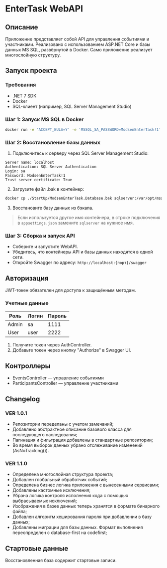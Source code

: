 # EnterTask WebAPI

## Описание

Приложение представляет собой API для управления событиями и участниками. Реализовано с использованием ASP.NET Core и базы данных MS SQL, развёрнутой в Docker. Само приложение реализует многослойную структуру.

## Запуск проекта

### Требования

- .NET 7 SDK
- Docker
- SQL-клиент (например, SQL Server Management Studio)

### Шаг 1: Запуск MS SQL в Docker

```bash
docker run -e 'ACCEPT_EULA=Y' -e 'MSSQL_SA_PASSWORD=ModsenEnterTask!1' -p 1433:1433 -d --name sqlserver mcr.microsoft.com/mssql/server:2022-latest
```

### Шаг 2: Восстановление базы данных

1. Подключитесь к серверу через SQL Server Management Studio:

```
Server name: localhost  
Authentication: SQL Server Authentication  
Login: sa  
Password: ModsenEnterTask!1  
Trust server certificate: True
```

2. Загрузите файл .bak в контейнер:

```bash
docker cp ./StartUp/ModsenEnterTask.Database.bak sqlserver:/var/opt/mssql/data
```

3. Восстановите базу данных из бэкапа.

> Если используется другое имя контейнера, в строке подключения в `appsettings.json` замените `sqlserver` на нужное имя.

### Шаг 3: Сборка и запуск API

- Соберите и запустите WebAPI.
- Убедитесь, что контейнеры API и базы данных находятся в одной сети.
- Откройте Swagger по адресу: `http://localhost:{порт}/swagger`

## Авторизация

JWT-токен обязателен для доступа к защищённым методам.

### Учетные данные

| Роль  | Логин | Пароль |
|-------|-------|--------|
| Admin | sa    | 1111   |
| User  | user  | 2222   |

1. Получите токен через AuthController.
2. Добавьте токен через кнопку "Authorize" в Swagger UI.

## Контроллеры

- EventsController — управление событиями
- ParticipantsController — управление участниками

## Changelog

### VER 1.0.1
- Репозитории переделаны с учетом замечаний;
- Добавлено абстрактное описание базового класса для последующего наследования;
- Пагинация и фильтрация добавлены в стандартные репозитории;
- Во время выборок данных убрано отслеживание изменений (AsNoTracking()).

### VER 1.1.0
- Определена многослойная структура проекта;
- Добавлен глобальный обработчик событий;
- Определена бизнес логика приложения с вынесенными сервисами;
- Добавлены кастомные исключения;
- Убрана логика контроля исполнения кода с помощью выбрасываемых исключений;
- Изображения в базее данных теперь хранятся в формате бинарного файла;
- Добавлен алгоритм хеширования пароля при добавлении в базу данных;
- Добавлены миграции для базы данных. Формат выполнения переопределен с database-first на codefirst;

## Стартовые данные

Восстановленная база содержит стартовые записи.